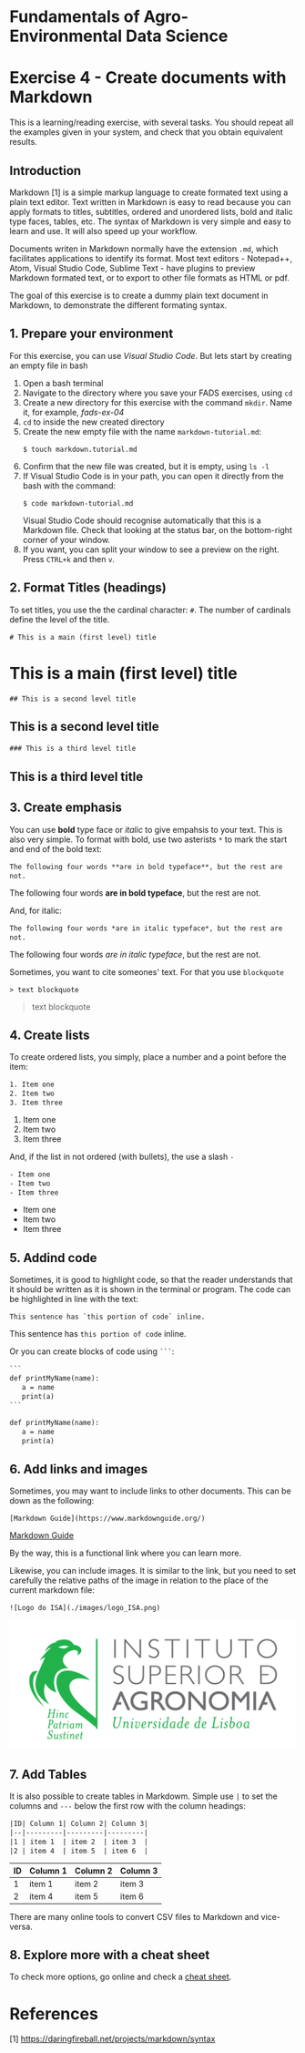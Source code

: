 # Fundamentals of Agro-Environmental Data Science

# Exercise 4 - Create documents with Markdown

This is a learning/reading exercise, with several tasks. You should repeat all 
the examples given in your system, and check that you obtain equivalent results.

## Introduction

Markdown [1] is a simple markup language to create formated text using a plain text editor.
Text written in Markdown is easy to read because you can apply formats to titles, 
subtitles, ordered and unordered lists, bold and italic type faces, tables, etc. 
The syntax of Markdown is very simple and easy to learn and use. It will also speed 
up your workflow.

Documents writen in Markdown normally have the extension `.md`, which facilitates 
applications to identify its format. Most text editors - Notepad++, Atom, 
Visual Studio Code, Sublime Text - have plugins to preview Markdown formated 
text, or to export to other file formats as HTML or pdf.

The goal of this exercise is to create a dummy plain text document in Markdown,
to demonstrate the different formating syntax.

## 1. Prepare your environment
For this exercise, you can use *Visual Studio Code*. But lets start by creating
an empty file in bash

1. Open a bash terminal
2. Navigate to the directory where you save your FADS exercises, using `cd`
3. Create a new directory for this exercise with the command `mkdir`. Name it,
for example, *fads-ex-04*
4. `cd` to inside the new created directory
5. Create the new empty file with the name `markdown-tutorial.md`:
   ````
   $ touch markdown.tutorial.md
   ````
6. Confirm that the new file was created, but it is empty, using `ls -l`
7. If Visual Studio Code is in your path, you can open it directly from the bash
with the command:
   ```
   $ code markdown-tutorial.md
   ```
   Visual Studio Code should recognise automatically that this is a Markdown file.
   Check that looking at the status bar, on the bottom-right corner of your 
   window.
8. If you want, you can split your window to see a preview on the right. Press 
``CTRL+k`` and then `v`.

## 2. Format Titles (headings)
To set titles, you use the the cardinal character: `#`. The number of cardinals 
define the level of the title. 
```
# This is a main (first level) title
```
# This is a main (first level) title

```
## This is a second level title
```
## This is a second level title

```
### This is a third level title
```
## This is a third level title

## 3. Create emphasis
You can use **bold** type face or *italic* to give empahsis to your text. This 
is also very simple. To format with bold, use two asterists `*` to mark the start
and end of the bold text:
```
The following four words **are in bold typeface**, but the rest are not.
```
The following four words **are in bold typeface**, but the rest are not.

And, for italic:
```
The following four words *are in italic typeface*, but the rest are not.
```
The following four words *are in italic typeface*, but the rest are not.


Sometimes, you want to cite someones' text. For that you use ``blockquote``
```
> text blockquote
```
> text blockquote

## 4. Create lists
To create ordered lists, you simply, place a number and a point before the item:
```
1. Item one
2. Item two
3. Item three
```
1. Item one
2. Item two
3. Item three

And, if the list in not ordered (with bullets), the use a slash `-`

```
- Item one
- Item two
- Item three
```
- Item one
- Item two
- Item three

## 5. Addind code
Sometimes, it is good to highlight code, so that the reader understands that it 
should be written as it is shown in the terminal or program. The code can be 
highlighted in line with the text:
```
This sentence has `this portion of code` inline.
```
This sentence has `this portion of code` inline.

Or you can create blocks of code using ` ``` `:
````
```
def printMyName(name):
   a = name
   print(a)
```
````
```
def printMyName(name):
   a = name
   print(a)
```
## 6. Add links and images
Sometimes, you may want to include links to other documents. This can be down as the
following:
```
[Markdown Guide](https://www.markdownguide.org/)
```
[Markdown Guide](https://www.markdownguide.org/)

By the way, this is a functional link where you can learn more.

Likewise, you can include images. It is similar to the link, but you need to 
set carefully the relative paths of the image in relation to the place of the 
current markdown file:
```
![Logo do ISA](./images/logo_ISA.png)
```
![Logo do ISA](./images/LogoISA.png)

## 7. Add Tables

It is also possible to create tables in Markdowm. Simple use `|` to set the columns
and `---` below the first row with the column headings:
```
|ID| Column 1| Column 2| Column 3|
|--|---------|---------|---------|
|1 | item 1  | item 2  | item 3  |
|2 | item 4  | item 5  | item 6  |
```
|ID| Column 1| Column 2| Column 3|
|--|---------|---------|---------|
|1 | item 1  | item 2  | item 3  |
|2 | item 4  | item 5  | item 6  |

There are many online tools to convert CSV files to Markdown and vice-versa.

## 8. Explore more with a cheat sheet
To check more options, go online and check a [cheat sheet](https://www.markdownguide.org/cheat-sheet/).


# References
[1] https://daringfireball.net/projects/markdown/syntax









